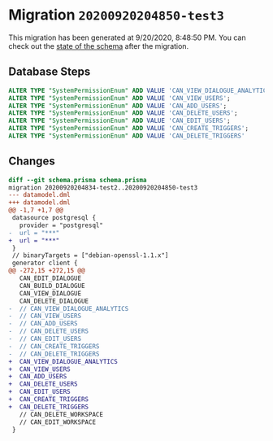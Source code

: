 # Migration `20200920204850-test3`

This migration has been generated at 9/20/2020, 8:48:50 PM.
You can check out the [state of the schema](./schema.prisma) after the migration.

## Database Steps

```sql
ALTER TYPE "SystemPermissionEnum" ADD VALUE 'CAN_VIEW_DIALOGUE_ANALYTICS';
ALTER TYPE "SystemPermissionEnum" ADD VALUE 'CAN_VIEW_USERS';
ALTER TYPE "SystemPermissionEnum" ADD VALUE 'CAN_ADD_USERS';
ALTER TYPE "SystemPermissionEnum" ADD VALUE 'CAN_DELETE_USERS';
ALTER TYPE "SystemPermissionEnum" ADD VALUE 'CAN_EDIT_USERS';
ALTER TYPE "SystemPermissionEnum" ADD VALUE 'CAN_CREATE_TRIGGERS';
ALTER TYPE "SystemPermissionEnum" ADD VALUE 'CAN_DELETE_TRIGGERS'
```

## Changes

```diff
diff --git schema.prisma schema.prisma
migration 20200920204834-test2..20200920204850-test3
--- datamodel.dml
+++ datamodel.dml
@@ -1,7 +1,7 @@
 datasource postgresql {
   provider = "postgresql"
-  url = "***"
+  url = "***"
 }
 // binaryTargets = ["debian-openssl-1.1.x"]
 generator client {
@@ -272,15 +272,15 @@
   CAN_EDIT_DIALOGUE
   CAN_BUILD_DIALOGUE
   CAN_VIEW_DIALOGUE
   CAN_DELETE_DIALOGUE
-  // CAN_VIEW_DIALOGUE_ANALYTICS
-  // CAN_VIEW_USERS
-  // CAN_ADD_USERS
-  // CAN_DELETE_USERS
-  // CAN_EDIT_USERS
-  // CAN_CREATE_TRIGGERS
-  // CAN_DELETE_TRIGGERS
+  CAN_VIEW_DIALOGUE_ANALYTICS
+  CAN_VIEW_USERS
+  CAN_ADD_USERS
+  CAN_DELETE_USERS
+  CAN_EDIT_USERS
+  CAN_CREATE_TRIGGERS
+  CAN_DELETE_TRIGGERS
   // CAN_DELETE_WORKSPACE
   // CAN_EDIT_WORKSPACE
 }
```



